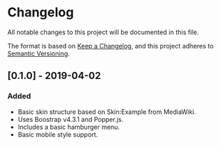 # Changelog
All notable changes to this project will be documented in this file.

The format is based on [Keep a Changelog](https://keepachangelog.com/en/1.0.0/),
and this project adheres to [Semantic Versioning](https://semver.org/spec/v2.0.0.html).

## [0.1.0] - 2019-04-02
### Added
- Basic skin structure based on Skin:Example from MediaWiki.
- Uses Boostrap v4.3.1 and Popper.js.
- Includes a basic hamburger menu.
- Basic mobile style support.